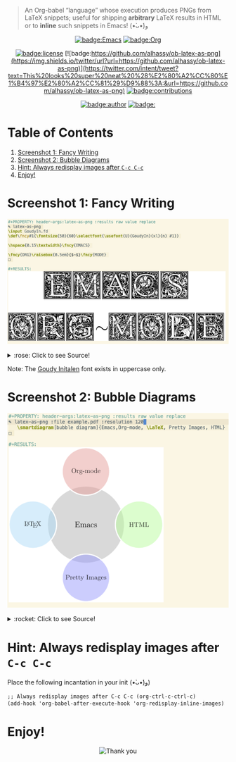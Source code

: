 > An Org-babel “language” whose execution produces PNGs from LaTeX snippets;
> useful for shipping **arbitrary** LaTeX results in HTML or to **inline** such snippets
> in Emacs! (•̀ᴗ•́)و

<div align="center">

[![badge:Emacs](https://img.shields.io/badge/Emacs-23%2F26%2F28-green?logo=gnu-emacs)](https://www.gnu.org/software/emacs)
[![badge:Org](https://img.shields.io/badge/Org-9.3.6-blue?logo=gnu)](https://orgmode.org)

[![badge:license](https://img.shields.io/badge/license-GNU_3-informational?logo=read-the-docs)](https://www.gnu.org/licenses/gpl-3.0.en.html)
[![badge:https://github.com/alhassy/ob-latex-as-png](https://img.shields.io/twitter/url?url=https://github.com/alhassy/ob-latex-as-png)](https://twitter.com/intent/tweet?text=This%20looks%20super%20neat%20%28%E2%80%A2%CC%80%E1%B4%97%E2%80%A2%CC%81%29%D9%88%3A:&url=https://github.com/alhassy/ob-latex-as-png)
[![badge:contributions](https://img.shields.io/badge/contributions-welcome-green)](https://github.com/alhassy/ob-latex-as-png/issues)

[![badge:author](https://img.shields.io/badge/author-musa_al--hassy-purple?logo=nintendo-3ds)](https://alhassy.github.io/)
[![badge:](https://img.shields.io/badge/-buy_me_a%C2%A0coffee-gray?logo=buy-me-a-coffee)](https://www.buymeacoffee.com/alhassy)

</div>


# Table of Contents

1.  [Screenshot 1: Fancy Writing](#Screenshot-1-Fancy-Writing)
2.  [Screenshot 2: Bubble Diagrams](#Screenshot-2-Bubble-Diagrams)
3.  [Hint: Always redisplay images after `C-c C-c`](#Hint-Always-redisplay-images-after-C-c-C-c)
4.  [Enjoy!](#Enjoy)


# Screenshot 1: Fancy Writing

<div align="center">

![img](./Emacs_Org-mode.png)

</div>

<details> <summary>:rose: Click to see Source!</summary>

    #+PROPERTY: header-args:latex-as-png :results raw value replace
    #+begin_src latex-as-png
    \input GoudyIn.fd
    \def\fncy#1{\fontsize{50}{60}\selectfont{\usefont{U}{GoudyIn}{xl}{n} #1}}

    \hspace{0.15\textwidth}\fncy{EMACS}
    \newline
    \fncy{ORG}\raisebox{0.5em}{$\sim$}\fncy{MODE}
    #+end_src

</details>

Note: The [Goudy Initalen](https://www.tug.org/FontCatalogue/goudyinitialen/) font exists in uppercase only.


# Screenshot 2: Bubble Diagrams

<div align="center">

![img](./bubble_diagram.png)

</div>

<details> <summary>:rocket: Click to see Source!</summary>

    #+PROPERTY: header-args:latex-as-png :results raw value replace
    #+begin_src latex-as-png :file example.pdf :resolution 120
       \smartdiagram[bubble diagram]{Emacs,Org-mode, \LaTeX, Pretty Images, HTML}
    #+end_src

</details>


# Hint: Always redisplay images after `C-c C-c`

Place the following incantation in your init (•̀ᴗ•́)و)

    ;; Always redisplay images after C-c C-c (org-ctrl-c-ctrl-c)
    (add-hook 'org-babel-after-execute-hook 'org-redisplay-inline-images)


# Enjoy!

<div align="center">

![Thank you](https://camo.githubusercontent.com/4fd95715cff5db944532897c286e526780e90660/68747470733a2f2f6d65646961332e67697068792e636f6d2f6d656469612f53396f4e4743314534325654324a527973762f67697068792e676966)

</div>

